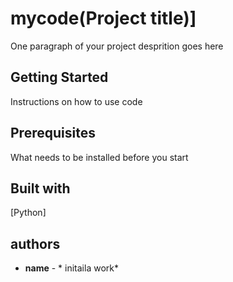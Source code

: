 # mycode(Project title)]
One paragraph of your project desprition goes here
## Getting Started 
Instructions on how to use code
## Prerequisites
What needs to be installed before you start
## Built with
[Python]
## authors
* **name** - * initaila work*

